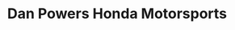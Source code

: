 ---
title: "Dan Powers Honda Motorsports"
url: /elizabethtown/dan-powers-honda-motorsports/
shop: motorcycle
---